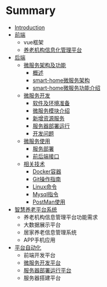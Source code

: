 # Summary

* [Introduction](README.md)
* [前端](chapter1.md)
  * vue框架
  * [养老机构信息化管理平台](chapter1/yang-lao-ji-gou.md)
* [后端](hou-duan.md)
  * [微服务架构及功能](hou-duan/wei-fu-wu.md)
    * [概述](hou-duan/wei-fu-wu/gai-shu.md)
    * [smart-home微服务架构](hou-duan/wei-fu-wu/smart-homewei-fu-wu-jia-gou.md)
    * [smart-home微服务功能介绍](hou-duan/wei-fu-wu/smart-homewei-fu-wu-gong-neng.md)
  * [微服务开发](hou-duan/wei-fu-wu-kai-fa.md)
    * [软件及环境准备](hou-duan/ruan-jian-ji-huan-jing-zhun-bei.md)
    * [微服务模块介绍](hou-duan/xiang-mu-kai-fa-kuang-jia.md)
    * [新增资源服务](hou-duan/xin-zeng-zi-yuan-fu-wu.md)
    * [服务器部署运行](hou-duan/fu-wu-qi-bu-shu-yun-xing.md)
    * [开发问题](hou-duan/kai-fa-wen-ti.md)
  * [微服务使用](hou-duan/fu-wu-qi.md)
    * [服务部署](hou-duan/fu-wu-qi/fu-wu-qi-fen-pei.md)
    * [前后端接口](hou-duan/fu-wu-qi/qian-hou-duan-jie-kou.md)
  * [相关技术](hou-duan/xiang-guan-ji-zhu.md)
    * [Docker容器](hou-duan/xiang-guan-ji-zhu/dockerxue-xi-bi-ji.md)
    * [Git操作指南](hou-duan/xiang-guan-ji-zhu/gitcao-zuo-zhi-nan.md)
    * [Linux命令](hou-duan/xiang-guan-ji-zhu/linuxming-ling.md)
    * [Mysql指令](hou-duan/xiang-guan-ji-zhu/mysqlzhi-ling.md)
    * [PostMan使用](hou-duan/xiang-guan-ji-zhu/postmanshi-yong.md)
* [智慧养老平台系统](gong-neng-xu-qiu.md)
  * 养老机构信息管理平台功能需求
  * 大数据展示平台
  * 居家养老信息管理系统
  * APP手机应用
* [平台自动化](ping-tai-zi-dong-hua.md)
  * 前端开发平台
  * [微服务开发平台](ping-tai-zi-dong-hua/wei-fu-wu-kai-fa-ping-tai.md)
  * [服务器部署运行平台](ping-tai-zi-dong-hua/fu-wu-qi-bu-shu-ping-tai.md)
  * 服务器搭建平台

